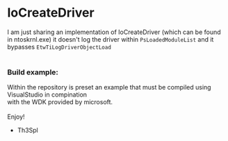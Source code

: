 # IoCreateDriver

I am just sharing an implementation of IoCreateDriver (which can be found in ntoskrnl.exe)
it doesn't log the driver within `PsLoadedModuleList` and it bypasses `EtwTiLogDriverObjectLoad`
<br />
<br />
### Build example:
Within the repository is preset an example that must be compiled using VisualStudio in compination
<br />
with the WDK provided by microsoft.
<br />
<br />
Enjoy!

- Th3Spl

